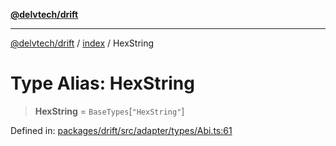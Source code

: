 [**@delvtech/drift**](../../README.md)

***

[@delvtech/drift](../../README.md) / [index](../README.md) / HexString

# Type Alias: HexString

> **HexString** = `BaseTypes`\[`"HexString"`\]

Defined in: [packages/drift/src/adapter/types/Abi.ts:61](https://github.com/delvtech/drift/blob/95370f81f9813e8d583ed884b0b07657be0d8f2c/packages/drift/src/adapter/types/Abi.ts#L61)
